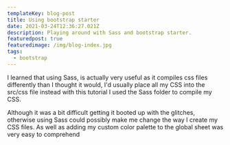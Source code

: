 ```yaml
---
templateKey: blog-post
title: Using bootstrap starter
date: 2021-03-24T12:36:27.021Z
description: Playing around with Sass and bootstrap starter.
featuredpost: true
featuredimage: /img/blog-index.jpg
tags:
  - bootstrap
---
```

I learned that using Sass, is actually very useful as it compiles css files differently than I thought it would, I'd usually place all my CSS into the src/css file instead with this tutorial I used the Sass folder to compile my CSS.

Although it was a bit difficult getting it booted up with the glitches, otherwise using Sass could possibly make me change the way I create my CSS files. As well as adding my custom color palette to the global sheet was very easy to comprehend